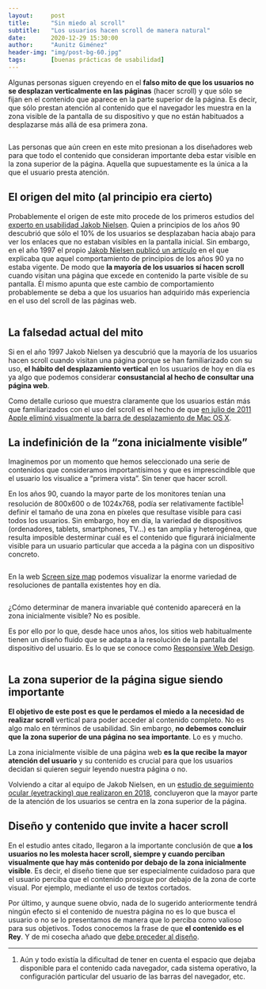 ```yaml
---
layout:     post
title:      "Sin miedo al scroll"
subtitle:   "Los usuarios hacen scroll de manera natural"
date:       2020-12-29 15:30:00
author:     "Aunitz Giménez"
header-img: "img/post-bg-60.jpg"
tags:       [buenas prácticas de usabilidad]
---
```


<p>Algunas personas siguen creyendo en el <strong>falso mito de que los usuarios no se desplazan verticalmente en las páginas</strong> (hacer scroll) y que sólo se fijan en el contenido que aparece en la parte superior de la página. Es decir, que sólo prestan atención al contenido que el navegador les muestra en la zona visible de la pantalla de su dispositivo y que no están habituados a desplazarse más allá de esa primera zona.</p>

<p><img src="{{ site.baseurl }}/img/sin-miedo-al-scroll-01.png" alt=""></p>

<p>Las personas que aún creen en este mito presionan a los diseñadores web para que todo el contenido que consideran importante deba estar visible en la zona superior de la página. Aquella que supuestamente es la única a la que el usuario presta atención.</p>

<h2>El origen del mito (al principio era cierto)</h2>
<p>Probablemente el origen de este mito procede de los primeros estudios del <a href="{{ site.baseurl }}{% post_url 2018-01-21-ley-03-ley-de-jakob %}">experto en usabilidad Jakob Nielsen</a>. Quien a principios de los años 90 descubrió que sólo el 10% de los usuarios se desplazaban hacia abajo para ver los enlaces que no estaban visibles en la pantalla inicial. Sin embargo, en el año 1997 el propio <a href="https://www.nngroup.com/articles/changes-in-web-usability-since-1994/" target="_blank" rel="noopener">Jakob Nielsen publicó un artículo</a> en el que explicaba que aquel comportamiento de principios de los años 90 ya no estaba vigente. De modo que <strong>la mayoría de los usuarios sí hacen scroll</strong> cuando visitan una página que excede en contenido la parte visible de su pantalla. Él mismo apunta que este cambio de comportamiento probablemente se deba a que los usuarios han adquirido más experiencia en el uso del scroll de las páginas web.</p>

<p><img src="{{ site.baseurl }}/img/sin-miedo-al-scroll-02.png" alt=""></p>

<h2>La falsedad actual del mito</h2>
<p>Si en el año 1997 Jakob Nielsen ya descubrió que la mayoría de los usuarios hacen scroll cuando visitan una página porque se han familiarizado con su uso, <strong>el hábito del desplazamiento vertical</strong> en los usuarios de hoy en día es ya algo que podemos considerar <strong>consustancial al hecho de consultar una página web</strong>.</p>

<p>Como detalle curioso que muestra claramente que los usuarios están más que familiarizados con el uso del scroll es el hecho de que <a href="https://uxmag.com/articles/the-extinction-of-the-scrollbar" target="_blank" rel="noopener">en julio de 2011 Apple eliminó visualmente la barra de desplazamiento de Mac OS X</a>.</p>

<h2>La indefinición de la “zona inicialmente visible”</h2>
<p>Imaginemos por un momento que hemos seleccionado una serie de contenidos que consideramos importantísimos y que es imprescindible que el usuario los visualice a “primera vista”. Sin tener que hacer scroll.</p>

<p>En los años 90, cuando la mayor parte de los monitores tenían una resolución de 800x600 o de 1024x768, podía ser relativamente factible<sup id="fnref:fn-f1"><a href="#fn:fn-f1" class="footnote">1</a></sup> definir el tamaño de una zona en píxeles que resultase visible para casi todos los usuarios. Sin embargo, hoy en día, la variedad de dispositivos (ordenadores, tablets, smartphones, TV…) es tan amplia y heterogénea, que resulta imposible desterminar cuál es el contenido que figurará inicialmente visible para un usuario particular que acceda a la página con un dispositivo concreto.</p>

<p><img src="{{ site.baseurl }}/img/sin-miedo-al-scroll-03.jpg" alt=""></p>

<p>En la web <a href="https://screensizemap.com/" target="_blank" rel="noopener">Screen size map</a> podemos visualizar la enorme variedad de resoluciones de pantalla existentes hoy en día.</p>

<p><img src="{{ site.baseurl }}/img/sin-miedo-al-scroll-04.png" alt=""></p>

<p>¿Cómo determinar de manera invariable qué contenido aparecerá en la zona inicialmente visible? No es posible.</p>

<p>Es por ello por lo que, desde hace unos años, los sitios web habitualmente tienen un diseño fluido que se adapta a la resolución de la pantalla del dispositivo del usuario. Es lo que se conoce como <a href="https://es.wikipedia.org/wiki/Dise%C3%B1o_web_adaptable" target="_blank" rel="noopener">Responsive Web Design</a>.</p>

<p><img src="{{ site.baseurl }}/img/sin-miedo-al-scroll-05.png" alt=""></p>

<h2>La zona superior de la página sigue siendo importante</h2>
<p><strong>El objetivo de este post es que le perdamos el miedo</strong> <strong>a la necesidad de realizar scroll</strong> vertical para poder acceder al contenido completo. No es algo malo en términos de usabilidad. Sin embargo, <strong>no debemos concluir que la zona superior de una página no sea importante</strong>. Lo es y mucho.</p>

<p>La zona inicialmente visible de una página web <strong>es la que recibe la mayor atención del usuario</strong> y su contenido es crucial para que los usuarios decidan si quieren seguir leyendo nuestra página o no.</p>

<p>Volviendo a citar al equipo de Jakob Nielsen, en un <a href="https://www.nngroup.com/articles/scrolling-and-attention/" target="_blank" rel="noopener">estudio de seguimiento ocular (eyetracking) que realizaron en 2018</a>, concluyeron que la mayor parte de la atención de los usuarios se centra en la zona superior de la página.</p>

<h2>Diseño y contenido que invite a hacer scroll</h2>
<p>En el estudio antes citado, llegaron a la importante conclusión de que <strong>a los usuarios no les molesta hacer scroll, siempre y cuando perciban visualmente que hay más contenido por debajo de la zona inicialmente visible</strong>. Es decir, el diseño tiene que ser especialmente cuidadoso para que el usuario perciba que el contenido prosigue por debajo de la zona de corte visual. Por ejemplo, mediante el uso de textos cortados.</p>

<p>Por último, y aunque suene obvio, nada de lo sugerido anteriormente tendrá ningún efecto si el contenido de nuestra página no es lo que busca el usuario o no se lo presentamos de manera que lo perciba como valioso para sus objetivos. Todos conocemos la frase de que <strong>el contenido es el Rey</strong>. Y de mi cosecha añado que <a href="{{ site.baseurl }}{% post_url 2019-11-02-tip-15-contenido-precede-diseno %}">debe preceder al diseño</a>.</p>

<hr>

<div class="footnotes">
  <ol>
    <li id="fn:fn-f1">
      <p>Aún y todo existía la dificultad de tener en cuenta el espacio que dejaba disponible para el contenido cada navegador, cada sistema operativo, la configuración particular del usuario de las barras del navegador, etc.</p>
    </li>
  </ol>
</div>